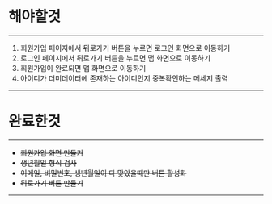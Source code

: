 # 해야할것
***

1. 회원가입 페이지에서 뒤로가기 버튼을 누르면 로그인 화면으로 이동하기
2. 로그인 페이지에서 뒤로가기 버튼을 누르면 맵 화면으로 이동하기
3. 회원가입이 완료되면 맵 화면으로 이동하기
4. 아이디가 더미데이터에 존재하는 아이디인지 중복확인하는 메세지 출력

***

# 완료한것
***

* ~~회원가입 화면 만들기~~
* ~~생년월일 형식 검사~~
* ~~이메일, 비밀번호, 생년월일이 다 맞았을때만 버튼 활성화~~
* ~~뒤로가기 버튼 만들기~~

***
